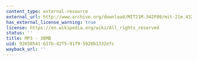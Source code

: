 ```yaml
---
content_type: external-resource
external_url: http://www.archive.org/download/MIT21M.342F08/mit-21m.432-f08-flex_aardvark.mp3
has_external_license_warning: true
license: https://en.wikipedia.org/wiki/All_rights_reserved
status: ''
title: MP3 - 38MB
uid: 92658541-617b-42f5-91f9-5928b1332efc
wayback_url: ''
---
```

